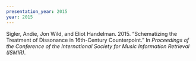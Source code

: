 ```yaml
---
presentation_year: 2015
year: 2015
---
```


Sigler, Andie, Jon Wild, and Eliot Handelman. 2015. “Schematizing the Treatment of Dissonance in 16th-Century Counterpoint.” In <i>Proceedings of the Conference of the International Society for Music Information Retrieval (ISMIR)</i>.